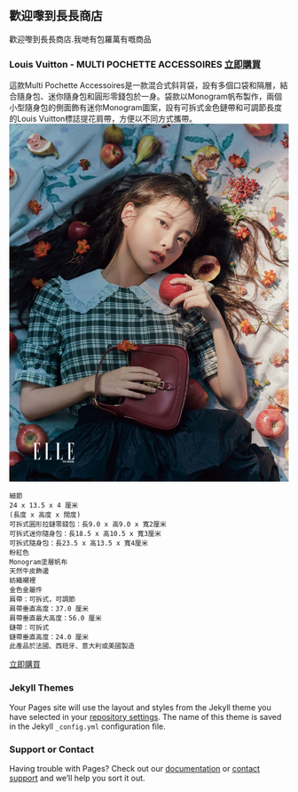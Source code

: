 ## 歡迎嚟到長長商店

歡迎嚟到長長商店.我哋有包羅萬有嘅商品



### Louis Vuitton - MULTI POCHETTE ACCESSOIRES [立即購買](https://wa.me/85290171900)

這款Multi Pochette Accessoires是一款混合式斜背袋，設有多個口袋和隔層，結合隨身包、迷你隨身包和圓形零錢包於一身。袋款以Monogram帆布製作，兩個小型隨身包的側面飾有迷你Monogram圖案，設有可拆式金色鏈帶和可調節長度的Louis Vuitton標誌提花肩帶，方便以不同方式攜帶。
![image](https://github.com/lap9741/longlongshop.com.hk/blob/main/KH46343BDVH3TLGK6CJX2GZ7JI.jpg?raw=true)
```markdown
細節
24 x 13.5 x 4 厘米
(長度 x 高度 x 闊度)
可拆式圓形拉鏈零錢包：長9.0 x 高9.0 x 寬2厘米
可拆式迷你隨身包：長18.5 x 高10.5 x 寬3厘米
可拆式隨身包：長23.5 x 高13.5 x 寬4厘米
粉紅色
Monogram塗層帆布
天然牛皮飾邊
紡織襯裡
金色金屬件
肩帶：可拆式，可調節
肩帶垂直高度：37.0 厘米
肩帶垂直最大高度：56.0 厘米
鏈帶：可拆式
鏈帶垂直高度：24.0 厘米
此產品於法國、西班牙、意大利或美國製造
```

[立即購買](https://wa.me/85290171900)

### Jekyll Themes

Your Pages site will use the layout and styles from the Jekyll theme you have selected in your [repository settings](https://github.com/lap9741/longlongshop.com.hk/settings/pages). The name of this theme is saved in the Jekyll `_config.yml` configuration file.

### Support or Contact

Having trouble with Pages? Check out our [documentation](https://docs.github.com/categories/github-pages-basics/) or [contact support](https://support.github.com/contact) and we’ll help you sort it out.
